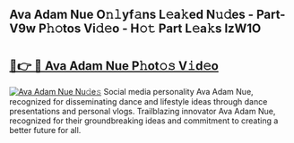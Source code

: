 ## Ava Adam Nue O𝚗𝚕yf𝚊ns L𝚎a𝚔ed N𝚞𝚍es - Part-V9w P𝚑𝚘tos Vi𝚍𝚎o - H𝚘𝚝 Part L𝚎a𝚔s IzW1O

# <h2><a href="http://kff3hi.oniu.top/?m=Ava+Adam+Nue">🔗👉 🔴 Ava Adam Nue P𝚑ot𝚘𝚜 V𝚒d𝚎o</a></h2>

[![Ava Adam Nue Nu𝚍e𝚜](https://i.imgur.com/0qMVB7G.gif)](http://kff3hi.oniu.top/?m=Ava+Adam+Nue)
Social media personality Ava Adam Nue, recognized for disseminating dance and lifestyle ideas through dance presentations and personal vlogs. Trailblazing innovator Ava Adam Nue, recognized for their groundbreaking ideas and commitment to creating a better future for all.  
